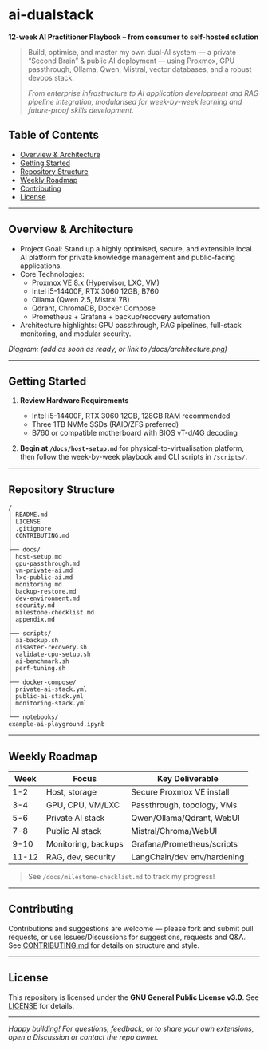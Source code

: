 # ai-dualstack

**12-week AI Practitioner Playbook – from consumer to self-hosted solution**

> Build, optimise, and master my own dual-AI system — a private “Second Brain” & public AI deployment — using Proxmox, GPU passthrough, Ollama, Qwen, Mistral, vector databases, and a robust devops stack.  
>  
> *From enterprise infrastructure to AI application development and RAG pipeline integration, modularised for week-by-week learning and future-proof skills development.*

## Table of Contents

- [Overview & Architecture](#overview--architecture)
- [Getting Started](#getting-started)
- [Repository Structure](#repository-structure)
- [Weekly Roadmap](#weekly-roadmap)
- [Contributing](#contributing)
- [License](#license)

---

## Overview & Architecture

- Project Goal: Stand up a highly optimised, secure, and extensible local AI platform for private knowledge management and public-facing applications.
- Core Technologies:  
  - Proxmox VE 8.x (Hypervisor, LXC, VM)  
  - Intel i5-14400F, RTX 3060 12GB, B760  
  - Ollama (Qwen 2.5, Mistral 7B)  
  - Qdrant, ChromaDB, Docker Compose  
  - Prometheus + Grafana + backup/recovery automation  
- Architecture highlights: GPU passthrough, RAG pipelines, full-stack monitoring, and modular security.

*Diagram: (add as soon as ready, or link to /docs/architecture.png)*

---

## Getting Started

1. **Review Hardware Requirements**
   - Intel i5-14400F, RTX 3060 12GB, 128GB RAM recommended
   - Three 1TB NVMe SSDs (RAID/ZFS preferred)
   - B760 or compatible motherboard with BIOS vT-d/4G decoding

2. **Begin at `/docs/host-setup.md`** for physical-to-virtualisation platform, then follow the week-by-week playbook and CLI scripts in `/scripts/`.

---

## Repository Structure
```
/
│ README.md
│ LICENSE
│ .gitignore
│ CONTRIBUTING.md
│
├── docs/
│ host-setup.md
│ gpu-passthrough.md
│ vm-private-ai.md
│ lxc-public-ai.md
│ monitoring.md
│ backup-restore.md
│ dev-environment.md
│ security.md
│ milestone-checklist.md
│ appendix.md
│
├── scripts/
│ ai-backup.sh
│ disaster-recovery.sh
│ validate-cpu-setup.sh
│ ai-benchmark.sh
│ perf-tuning.sh
│
├── docker-compose/
│ private-ai-stack.yml
│ public-ai-stack.yml
│ monitoring-stack.yml
│
└── notebooks/
example-ai-playground.ipynb
```
---

## Weekly Roadmap

| Week | Focus                | Key Deliverable                |
|------|----------------------|-------------------------------|
| 1-2  | Host, storage        | Secure Proxmox VE install      |
| 3-4  | GPU, CPU, VM/LXC     | Passthrough, topology, VMs     |
| 5-6  | Private AI stack     | Qwen/Ollama/Qdrant, WebUI      |
| 7-8  | Public AI stack      | Mistral/Chroma/WebUI           |
| 9-10 | Monitoring, backups  | Grafana/Prometheus/scripts     |
| 11-12| RAG, dev, security   | LangChain/dev env/hardening    |

> See `/docs/milestone-checklist.md` to track my progress!

---

## Contributing

Contributions and suggestions are welcome — please fork and submit pull requests, or use Issues/Discussions for suggestions, requests and Q&A.  
See [CONTRIBUTING.md](CONTRIBUTING.md) for details on structure and style.

---

## License

This repository is licensed under the **GNU General Public License v3.0**. See [LICENSE](LICENSE) for details.

---

*Happy building! For questions, feedback, or to share your own extensions, open a Discussion or contact the repo owner.*
